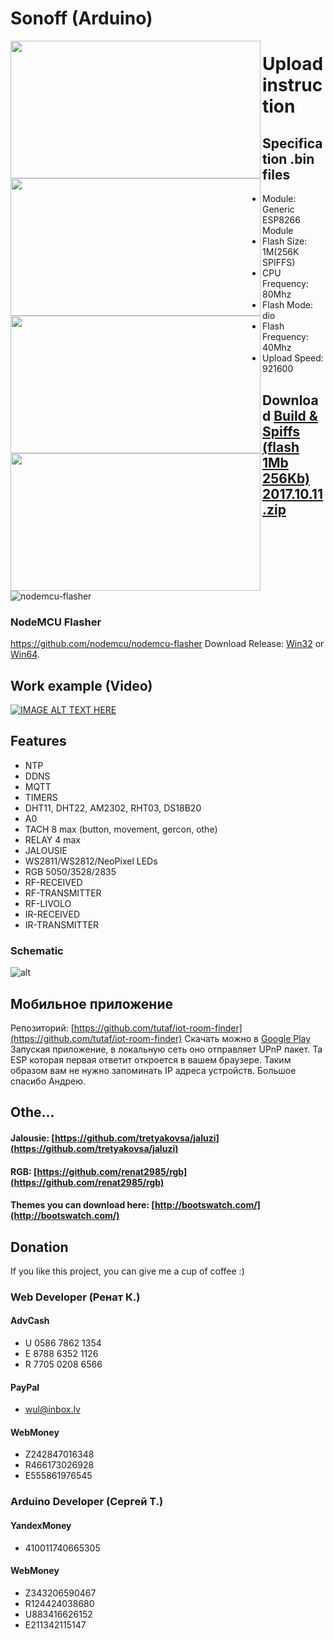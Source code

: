 # Sonoff (Arduino)

<a href="https://raw.githubusercontent.com/tretyakovsa/Sonoff_WiFi_switch/master/tutorial/screen1.png"><img src="https://raw.githubusercontent.com/tretyakovsa/Sonoff_WiFi_switch/master/tutorial/screen1.png" align="left" height="220" width="400" ></a>
<a href="https://raw.githubusercontent.com/tretyakovsa/Sonoff_WiFi_switch/master/tutorial/screen2.png"><img src="https://raw.githubusercontent.com/tretyakovsa/Sonoff_WiFi_switch/master/tutorial/screen2.png" align="left" height="220" width="400" ></a>
<a href="https://raw.githubusercontent.com/tretyakovsa/Sonoff_WiFi_switch/master/tutorial/screen3.png"><img src="https://raw.githubusercontent.com/tretyakovsa/Sonoff_WiFi_switch/master/tutorial/screen3.png" align="left" height="220" width="400" ></a>
<a href="https://raw.githubusercontent.com/tretyakovsa/Sonoff_WiFi_switch/master/tutorial/screen4.png"><img src="https://raw.githubusercontent.com/tretyakovsa/Sonoff_WiFi_switch/master/tutorial/screen4.png" align="left" height="220" width="400" ></a>


# Upload instruction

## Specification .bin files
  -  Module: Generic ESP8266 Module
  -  Flash Size: 1M(256K SPIFFS)
  -  CPU Frequency: 80Mhz
  -  Flash Mode: dio
  -  Flash Frequency: 40Mhz
  -  Upload Speed: 921600

## Download [Build & Spiffs (flash 1Mb 256Kb) 2017.10.11.zip](https://github.com/tretyakovsa/Sonoff_WiFi_switch/files/1378146/Build.Spiffs.flash.1Mb.256Kb.2017.10.11.zip)

![nodemcu-flasher](https://raw.githubusercontent.com/tretyakovsa/Sonoff_WiFi_switch/master/tutorial/nodemcu-flasher.png)
### NodeMCU Flasher
https://github.com/nodemcu/nodemcu-flasher
Download Release: [Win32](https://github.com/nodemcu/nodemcu-flasher/blob/master/Win32/Release/ESP8266Flasher.exe) or [Win64](https://github.com/nodemcu/nodemcu-flasher/blob/master/Win64/Release/ESP8266Flasher.exe).


## Work example (Video)

[![IMAGE ALT TEXT HERE](https://img.youtube.com/vi/rNLlpkg2BGI/0.jpg)](https://www.youtube.com/playlist?list=PL6NJTNxbvy-IPTDQk8XjTV41oRrFafrRi)


## Features
- NTP
- DDNS
- MQTT
- TIMERS
- DHT11, DHT22, AM2302, RHT03, DS18B20
- A0
- TACH 8 max (button, movement, gercon, othe)
- RELAY 4 max
- JALOUSIE
- WS2811/WS2812/NeoPixel LEDs
- RGB 5050/3528/2835
- RF-RECEIVED
- RF-TRANSMITTER
- RF-LIVOLO
- IR-RECEIVED
- IR-TRANSMITTER

### Schematic

![alt](https://raw.githubusercontent.com/tretyakovsa/Sonoff_WiFi_switch/master/tutorial/sonoff.jpg)


## Мобильное приложение

Репозиторий: [https://github.com/tutaf/iot-room-finder](https://github.com/tutaf/iot-room-finder)
Скачать можно в [Google Play](https://play.google.com/store/apps/details?id=com.tutaf.iotroomfinder)
Запуская приложение, в локальную сеть оно отправляет UPnP пакет. Та ESP которая первая ответит откроется в вашем браузере. Таким образом вам не нужно запоминать IP адреса устройств.
Большое спасибо Андрею.

## Othe...

#### Jalousie: [https://github.com/tretyakovsa/jaluzi](https://github.com/tretyakovsa/jaluzi)

#### RGB: [https://github.com/renat2985/rgb](https://github.com/renat2985/rgb)


#### Themes you can download here: [http://bootswatch.com/](http://bootswatch.com/)


## Donation

If you like this project, you can give me a cup of coffee :)


### Web Developer (Ренат К.)
#### AdvCash

- U 0586 7862 1354
- E 8788 6352 1126
- R 7705 0208 6566

#### PayPal

- [wul@inbox.lv](https://www.paypal.me/renat2985/5)

#### WebMoney

- Z242847016348
- R466173026928
- E555861976545

### Arduino Developer (Сергей Т.)

#### YandexMoney

- 410011740665305

#### WebMoney

- Z343206590467
- R124424038680
- U883416626152
- E211342115147
